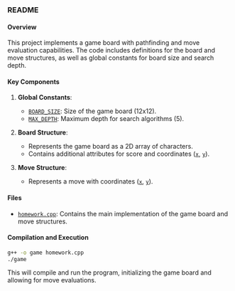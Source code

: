 ### README

#### Overview
This project implements a game board with pathfinding and move evaluation capabilities. The code includes definitions for the board and move structures, as well as global constants for board size and search depth.

#### Key Components

1. **Global Constants**:
    - [`BOARD_SIZE`](command:_github.copilot.openSymbolFromReferences?%5B%22BOARD_SIZE%22%2C%5B%7B%22uri%22%3A%7B%22%24mid%22%3A1%2C%22fsPath%22%3A%22%2FUsers%2Fmuskanp%2FDesktop%2FCSCI561-hw%2Fhw2%2Fhomework.cpp%22%2C%22external%22%3A%22file%3A%2F%2F%2FUsers%2Fmuskanp%2FDesktop%2FCSCI561-hw%2Fhw2%2Fhomework.cpp%22%2C%22path%22%3A%22%2FUsers%2Fmuskanp%2FDesktop%2FCSCI561-hw%2Fhw2%2Fhomework.cpp%22%2C%22scheme%22%3A%22file%22%7D%2C%22pos%22%3A%7B%22line%22%3A15%2C%22character%22%3A10%7D%7D%5D%5D "Go to definition"): Size of the game board (12x12).
    - [`MAX_DEPTH`](command:_github.copilot.openSymbolFromReferences?%5B%22MAX_DEPTH%22%2C%5B%7B%22uri%22%3A%7B%22%24mid%22%3A1%2C%22fsPath%22%3A%22%2FUsers%2Fmuskanp%2FDesktop%2FCSCI561-hw%2Fhw2%2Fhomework.cpp%22%2C%22external%22%3A%22file%3A%2F%2F%2FUsers%2Fmuskanp%2FDesktop%2FCSCI561-hw%2Fhw2%2Fhomework.cpp%22%2C%22path%22%3A%22%2FUsers%2Fmuskanp%2FDesktop%2FCSCI561-hw%2Fhw2%2Fhomework.cpp%22%2C%22scheme%22%3A%22file%22%7D%2C%22pos%22%3A%7B%22line%22%3A16%2C%22character%22%3A10%7D%7D%5D%5D "Go to definition"): Maximum depth for search algorithms (5).

2. **Board Structure**:
    - Represents the game board as a 2D array of characters.
    - Contains additional attributes for score and coordinates ([`x`](command:_github.copilot.openSymbolFromReferences?%5B%22x%22%2C%5B%7B%22uri%22%3A%7B%22%24mid%22%3A1%2C%22fsPath%22%3A%22%2FUsers%2Fmuskanp%2FDesktop%2FCSCI561-hw%2Fhw2%2Fhomework.cpp%22%2C%22external%22%3A%22file%3A%2F%2F%2FUsers%2Fmuskanp%2FDesktop%2FCSCI561-hw%2Fhw2%2Fhomework.cpp%22%2C%22path%22%3A%22%2FUsers%2Fmuskanp%2FDesktop%2FCSCI561-hw%2Fhw2%2Fhomework.cpp%22%2C%22scheme%22%3A%22file%22%7D%2C%22pos%22%3A%7B%22line%22%3A22%2C%22character%22%3A8%7D%7D%5D%5D "Go to definition"), [`y`](command:_github.copilot.openSymbolFromReferences?%5B%22y%22%2C%5B%7B%22uri%22%3A%7B%22%24mid%22%3A1%2C%22fsPath%22%3A%22%2FUsers%2Fmuskanp%2FDesktop%2FCSCI561-hw%2Fhw2%2Fhomework.cpp%22%2C%22external%22%3A%22file%3A%2F%2F%2FUsers%2Fmuskanp%2FDesktop%2FCSCI561-hw%2Fhw2%2Fhomework.cpp%22%2C%22path%22%3A%22%2FUsers%2Fmuskanp%2FDesktop%2FCSCI561-hw%2Fhw2%2Fhomework.cpp%22%2C%22scheme%22%3A%22file%22%7D%2C%22pos%22%3A%7B%22line%22%3A23%2C%22character%22%3A8%7D%7D%5D%5D "Go to definition")).

3. **Move Structure**:
    - Represents a move with coordinates ([`x`](command:_github.copilot.openSymbolFromReferences?%5B%22x%22%2C%5B%7B%22uri%22%3A%7B%22%24mid%22%3A1%2C%22fsPath%22%3A%22%2FUsers%2Fmuskanp%2FDesktop%2FCSCI561-hw%2Fhw2%2Fhomework.cpp%22%2C%22external%22%3A%22file%3A%2F%2F%2FUsers%2Fmuskanp%2FDesktop%2FCSCI561-hw%2Fhw2%2Fhomework.cpp%22%2C%22path%22%3A%22%2FUsers%2Fmuskanp%2FDesktop%2FCSCI561-hw%2Fhw2%2Fhomework.cpp%22%2C%22scheme%22%3A%22file%22%7D%2C%22pos%22%3A%7B%22line%22%3A22%2C%22character%22%3A8%7D%7D%5D%5D "Go to definition"), [`y`](command:_github.copilot.openSymbolFromReferences?%5B%22y%22%2C%5B%7B%22uri%22%3A%7B%22%24mid%22%3A1%2C%22fsPath%22%3A%22%2FUsers%2Fmuskanp%2FDesktop%2FCSCI561-hw%2Fhw2%2Fhomework.cpp%22%2C%22external%22%3A%22file%3A%2F%2F%2FUsers%2Fmuskanp%2FDesktop%2FCSCI561-hw%2Fhw2%2Fhomework.cpp%22%2C%22path%22%3A%22%2FUsers%2Fmuskanp%2FDesktop%2FCSCI561-hw%2Fhw2%2Fhomework.cpp%22%2C%22scheme%22%3A%22file%22%7D%2C%22pos%22%3A%7B%22line%22%3A23%2C%22character%22%3A8%7D%7D%5D%5D "Go to definition")).

#### Files
- [`homework.cpp`](command:_github.copilot.openRelativePath?%5B%7B%22scheme%22%3A%22file%22%2C%22authority%22%3A%22%22%2C%22path%22%3A%22%2FUsers%2Fmuskanp%2FDesktop%2FCSCI561-hw%2Fhw2%2Fhomework.cpp%22%2C%22query%22%3A%22%22%2C%22fragment%22%3A%22%22%7D%5D "/Users/muskanp/Desktop/CSCI561-hw/hw2/homework.cpp"): Contains the main implementation of the game board and move structures.

#### Compilation and Execution
```sh
g++ -o game homework.cpp
./game
```

This will compile and run the program, initializing the game board and allowing for move evaluations.